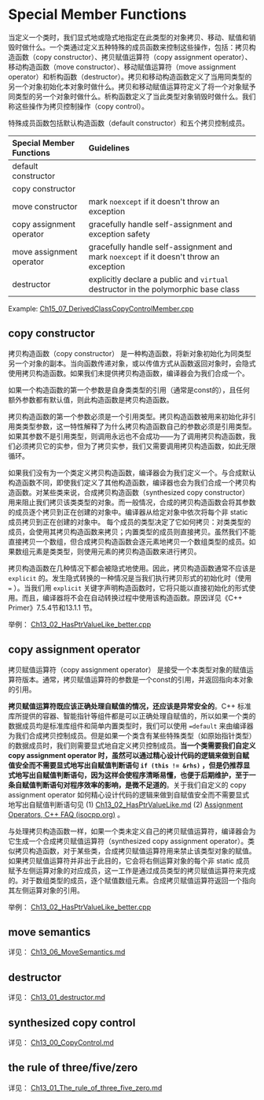 # Special Member Functions

当定义一个类时，我们显式地或隐式地指定在此类型的对象拷贝、移动、赋值和销毁时做什么。一个类通过定义五种特殊的成员函数来控制这些操作，包括：拷贝构造函数（copy constructor）、拷贝赋值运算符（copy assignment operator）、移动构造函数（move constructor）、移动赋值运算符（move assignment operator）和析构函数（destructor）。拷贝和移动构造函数定义了当用同类型的另一个对象初始化本对象时做什么。拷贝和移动赋值运算符定义了将一个对象赋予同类型的另一个对象时做什么。析构函数定义了当此类型对象销毁时做什么。我们称这些操作为拷贝控制操作（copy control）。

特殊成员函数包括默认构造函数（default constructor）和五个拷贝控制成员。

| Special Member Functions | Guidelines                                                   |
| :----------------------- | :----------------------------------------------------------- |
| default constructor      |                                                              |
| copy constructor         |                                                              |
| move constructor         | mark `noexcept` if it doesn't throw an exception             |
| copy assignment operator | gracefully handle self-assignment and exception safety       |
| move assignment operator | gracefully handle self-assignment and mark `noexcept` if it doesn't throw an exception |
| destructor               | explicitly declare a public and `virtual` destructor in the polymorphic base class |

Example: [Ch15_07_DerivedClassCopyControlMember.cpp](../Ch15_ObjectOrientedProgramming/Ch15_07_DerivedClassCopyControlMember.cpp) 

## copy constructor

拷贝构造函数（copy constructor） 是一种构造函数，将新对象初始化为同类型另一个对象的副本。当向函数传递对象，或以传值方式从函数返回对象时，会隐式使用拷贝构造函数。如果我们未提供拷贝构造函数，编译器会为我们合成一个。

如果一个构造函数的第一个参数是自身类类型的引用（通常是const的），且任何额外参数都有默认值，则此构造函数是拷贝构造函数。

拷贝构造函数的第一个参数必须是一个引用类型。拷贝构造函数被用来初始化非引用类类型参数，这一特性解释了为什么拷贝构造函数自己的参数必须是引用类型。如果其参数不是引用类型，则调用永远也不会成功——为了调用拷贝构造函数，我们必须拷贝它的实参，但为了拷贝实参，我们又需要调用拷贝构造函数，如此无限循环。

如果我们没有为一个类定义拷贝构造函数，编译器会为我们定义一个。与合成默认构造函数不同，即使我们定义了其他构造函数，编译器也会为我们合成一个拷贝构造函数。对某些类来说，合成拷贝构造函数（synthesized copy constructor）用来阻止我们拷贝该类类型的对象。而一般情况，合成的拷贝构造函数会将其参数的成员逐个拷贝到正在创建的对象中。编译器从给定对象中依次将每个非 static 成员拷贝到正在创建的对象中。 每个成员的类型决定了它如何拷贝：对类类型的成员，会使用其拷贝构造函数来拷贝；内置类型的成员则直接拷贝。虽然我们不能直接拷贝一个数组，但合成拷贝构造函数会逐元素地拷贝一个数组类型的成员。如果数组元素是类类型，则使用元素的拷贝构造函数来进行拷贝。

拷贝构造函数在几种情况下都会被隐式地使用。因此，拷贝构造函数通常不应该是 `explicit` 的。发生隐式转换的一种情况是当我们执行拷贝形式的初始化时（使用 `=` ）。当我们用 `explicit` 关键字声明构造函数时，它将只能以直接初始化的形式使用。而且，编译器将不会在自动转换过程中使用该构造函数。原因详见《C++ Primer》7.5.4节和13.1.1 节。

举例： [Ch13_02_HasPtrValueLike_better.cpp](./Ch13_02_HasPtrValueLike_better.cpp) 

## copy assignment operator

拷贝赋值运算符（copy assignment operator） 是接受一个本类型对象的赋值运算符版本。通常，拷贝赋值运算符的参数是一个const的引用，并返回指向本对象的引用。

**拷贝赋值运算符既应该正确处理自赋值的情况，还应该是异常安全的**。C++ 标准库所提供的容器、智能指针等组件都是可以正确处理自赋值的，所以如果一个类的数据成员均是标准库组件和简单内置类型时，我们可以使用 `=default` 来由编译器为我们合成拷贝控制成员。但是如果一个类含有某些特殊类型（如原始指针类型）的数据成员时，我们则需要显式地自定义拷贝控制成员。**当一个类需要我们自定义 copy assignment operator 时，虽然可以通过精心设计代码的逻辑来做到自赋值安全而不需要显式地写出自赋值判断语句 `if (this != &rhs)` ，但是仍推荐显式地写出自赋值判断语句，因为这样会使程序清晰易懂，也便于后期维护，至于一条自赋值判断语句对程序效率的影响，是微不足道的**。关于我们自定义的 copy assignment operator 如何精心设计代码的逻辑来做到自赋值安全而不需要显式地写出自赋值判断语句见 (1) [Ch13_02_HasPtrValueLike.md](./Ch13_02_HasPtrValueLike.md) (2) [Assignment Operators, C++ FAQ (isocpp.org)](https://isocpp.org/wiki/faq/assignment-operators) 。

与处理拷贝构造函数一样，如果一个类未定义自己的拷贝赋值运算符，编译器会为它生成一个合成拷贝赋值运算符（synthesized copy assignment operator）。类似拷贝构造函数，对于某些类，合成拷贝赋值运算符用来禁止该类型对象的赋值。如果拷贝赋值运算符并非出于此目的，它会将右侧运算对象的每个非 static 成员赋予左侧运算对象的对应成员，这一工作是通过成员类型的拷贝赋值运算符来完成的。对于数组类型的成员，逐个赋值数组元素。合成拷贝赋值运算符返回一个指向其左侧运算对象的引用。

举例： [Ch13_02_HasPtrValueLike_better.cpp](./Ch13_02_HasPtrValueLike_better.cpp) 

## move semantics

详见： [Ch13_06_MoveSemantics.md](./Ch13_06_MoveSemantics.md) 

## destructor

详见： [Ch13_01_destructor.md](./Ch13_01_destructor.md) 

## synthesized copy control

详见： [Ch13_00_CopyControl.md](./Ch13_00_CopyControl.md) 

## the rule of three/five/zero

详见： [Ch13_01_The_rule_of_three_five_zero.md](./Ch13_01_The_rule_of_three_five_zero.md)

